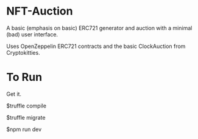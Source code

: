# NFT-Auction
A basic (emphasis on basic) ERC721 generator and auction with a minimal (bad) user interface.

Uses OpenZeppelin ERC721 contracts and the basic ClockAuction from Cryptokitties.

# To Run
Get it.

$truffle compile

$truffle migrate

$npm run dev



